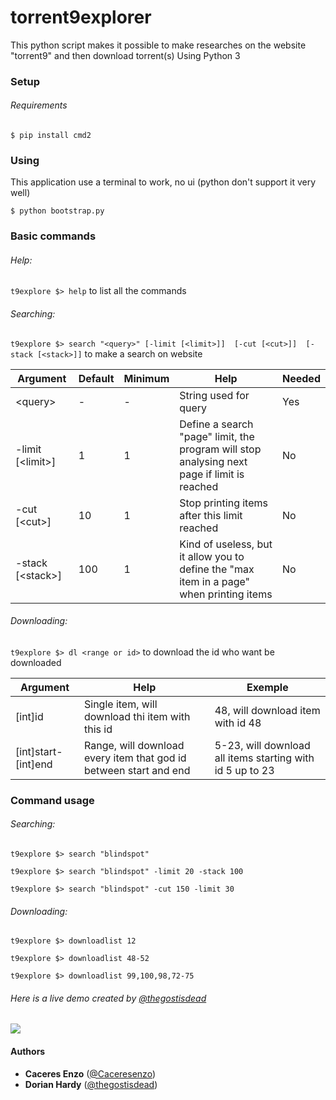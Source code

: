 # torrent9explorer
This python script makes it possible to make researches on the website "torrent9" and then download torrent(s)
Using Python 3 

### Setup

###### Requirements 

```$ pip install cmd2```

### Using

This application use a terminal to work, no ui (python don't support it very well)

```$ python bootstrap.py ```

### Basic commands

###### Help:

```t9explore $> help``` to list all the commands  

###### Searching:
```t9explore $> search "<query>" [-limit [<limit>]]  [-cut [<cut>]]  [-stack [<stack>]]``` to make a search on website 

| Argument | Default | Minimum | Help | Needed |
| ------ | ------ | ------ | ------ | ------ |
| \<query\> | - | - | String used for query | Yes |
| -limit [\<limit\>] | 1 | 1 | Define a search "page" limit, the program will stop analysing next page if limit is reached | No |
| -cut [\<cut\>] | 10 | 1 | Stop printing items after this limit reached | No |
| -stack [\<stack\>] | 100 | 1 | Kind of useless, but it allow you to define the "max item in a page" when printing items | No |

###### Downloading:
```t9explore $> dl <range or id>``` to download the id who want be downloaded

| Argument | Help | Exemple |
| ------ | ------ | ------ |
| [int]id | Single item, will download thi item with this id | 48, will download item with id 48 |
| [int]start-[int]end | Range, will download every item that god id between start and end | 5-23, will download all items starting with id 5 up to 23 |

### Command usage

###### Searching:

```t9explore $> search "blindspot"```

```t9explore $> search "blindspot" -limit 20 -stack 100```

```t9explore $> search "blindspot" -cut 150 -limit 30```

###### Downloading:

```t9explore $> downloadlist 12``` 

```t9explore $> downloadlist 48-52``` 

```t9explore $> downloadlist 99,100,98,72-75``` 

###### Here is a live demo created by [@thegostisdead](https://github.com/thegostisdead/)

![](https://user-images.githubusercontent.com/25646890/42424341-1390d752-830b-11e8-9f81-e4e129fddbc0.gif)

#### Authors

- **Caceres Enzo** ([@Caceresenzo](https://github.com/Caceresenzo/))
- **Dorian Hardy** ([@thegostisdead](https://github.com/thegostisdead/))